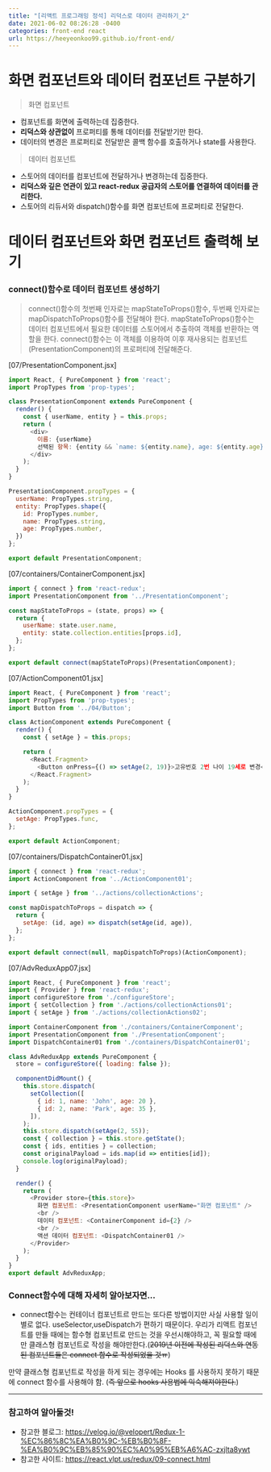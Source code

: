 ```yaml
---
title: "[리액트 프로그래밍 정석] 리덕스로 데이터 관리하기_2"
date: 2021-06-02 08:26:28 -0400
categories: front-end react
url: https://heeyeonkoo99.github.io/front-end/
---
```

# 화면 컴포넌트와 데이터 컴포넌트 구분하기
> 화면 컴포넌트
  - 컴포넌트를 화면에 출력하는데 집중한다.
  - __리덕스와 상관없이__ 프로퍼티를 통해 데이터를 전달받기만 한다.
  - 데이터의 변경은 프로퍼티로 전달받은 콜백 함수를 호출하거나 state를 사용한다.    
> 데이터 컴포넌트
  - 스토어의 데이터를 컴포넌트에 전달하거나 변경하는데 집중한다.
  - __리덕스와 깊은 연관이 있고 react-redux 공급자의 스토어를 연결하여 데이터를 관리한다.__
  - 스토어의 리듀서와 dispatch()함수를 화면 컴포넌트에 프로퍼티로 전달한다. 

# 데이터 컴포넌트와 화면 컴포넌트 출력해 보기
### connect()함수로 데이터 컴포넌트 생성하기    
> connect()함수의 첫번째 인자로는 mapStateToProps()함수, 두번째 인자로는 mapDispatchToProps()함수를 전달해야 한다. mapStateToProps()함수는 데이터 컴포넌트에서 필요한 데이터를 스토어에서 추출하여 객체를 반환하는 역할을 한다. connect()함수는 이 객체를 이용하여 이후 재사용되는 컴포넌트(PresentationComponent)의 프로퍼티에 전달해준다.   

[07/PresentationComponent.jsx]    
```javascript
import React, { PureComponent } from 'react';
import PropTypes from 'prop-types';

class PresentationComponent extends PureComponent {
  render() {
    const { userName, entity } = this.props;
    return (
      <div>
        이름: {userName}
        선택된 항목: {entity && `name: ${entity.name}, age: ${entity.age}`}
      </div>
    );
  }
}

PresentationComponent.propTypes = {
  userName: PropTypes.string,
  entity: PropTypes.shape({
    id: PropTypes.number,
    name: PropTypes.string,
    age: PropTypes.number,
  })
};

export default PresentationComponent;
```
[07/containers/ContainerComponent.jsx]    
```javascript
import { connect } from 'react-redux';
import PresentationComponent from '../PresentationComponent';

const mapStateToProps = (state, props) => {
  return {
    userName: state.user.name,
    entity: state.collection.entities[props.id],
  };
};

export default connect(mapStateToProps)(PresentationComponent);
```
[07/ActionComponent01.jsx]    
```javascript
import React, { PureComponent } from 'react';
import PropTypes from 'prop-types';
import Button from '../04/Button';

class ActionComponent extends PureComponent {
  render() {
    const { setAge } = this.props;

    return (
      <React.Fragment>
        <Button onPress={() => setAge(2, 19)}>고유번호 2번 나이 19세로 변경</Button>
      </React.Fragment>
    );
  }
}

ActionComponent.propTypes = {
  setAge: PropTypes.func,
};

export default ActionComponent;
```
[07/containers/DispatchContainer01.jsx]
```javascript
import { connect } from 'react-redux';
import ActionComponent from '../ActionComponent01';

import { setAge } from '../actions/collectionActions';

const mapDispatchToProps = dispatch => {
  return {
    setAge: (id, age) => dispatch(setAge(id, age)),
  };
};

export default connect(null, mapDispatchToProps)(ActionComponent);
```
[07/AdvReduxApp07.jsx]    
```javascript
import React, { PureComponent } from 'react';
import { Provider } from 'react-redux';
import configureStore from './configureStore';
import { setCollection } from './actions/collectionActions01';
import { setAge } from './actions/collectionActions02';

import ContainerComponent from './containers/ContainerComponent';
import PresentationComponent from './PresentationComponent';
import DispatchContainer01 from './containers/DispatchContainer01';

class AdvReduxApp extends PureComponent {
  store = configureStore({ loading: false });

  componentDidMount() {
    this.store.dispatch(
      setCollection([
        { id: 1, name: 'John', age: 20 },
        { id: 2, name: 'Park', age: 35 },
      ]),
    );
    this.store.dispatch(setAge(2, 55));
    const { collection } = this.store.getState();
    const { ids, entities } = collection;
    const originalPayload = ids.map(id => entities[id]);
    console.log(originalPayload);
  }

  render() {
    return (
      <Provider store={this.store}>
        화면 컴포넌트: <PresentationComponent userName="화면 컴포넌트" />
        <br />
        데이터 컴포넌트: <ContainerComponent id={2} />
        <br />
        액션 데이터 컴포넌트: <DispatchContainer01 />
      </Provider>
    );
  }
}
export default AdvReduxApp;
```

### Connect함수에 대해 자세히 알아보자면...
- connect함수는 컨테이너 컴포넌트르 만드는 또다른 방법이지만 사실 사용할 일이 별로 없다. useSelector,useDispatch가 편하기 때문이다. 우리가 리액트 컴포넌트를 만들 때에는 함수형 컴포넌트로 만드는 것을 우선시해야하고, 꼭 필요할 때에만 클래스형 컴포넌트로 작성을 해야만한다.(~~2019년 이전에 작성된 리덕스와 연동된 컴포넌트들은 connect 함수로 작성되었을 것ㅠ~~)

만약 클래스형 컴포넌트로 작성을 하게 되는 경우에는 Hooks 를 사용하지 못하기 때문에 connect 함수를 사용해야 함. (~~즉 앞으로 hooks 사용법에 익숙해져야한다.~~)

-------
### 참고하여 알아둘것!

* 참고한 블로그: <https://velog.io/@velopert/Redux-1-%EC%86%8C%EA%B0%9C-%EB%B0%8F-%EA%B0%9C%EB%85%90%EC%A0%95%EB%A6%AC-zxjlta8ywt>    
* 참고한 사이트: <https://react.vlpt.us/redux/09-connect.html>
        



[jekyll-docs]: https://jekyllrb.com/docs/home
[jekyll-gh]:   https://github.com/jekyll/jekyll
[jekyll-talk]: https://talk.jekyllrb.com/

